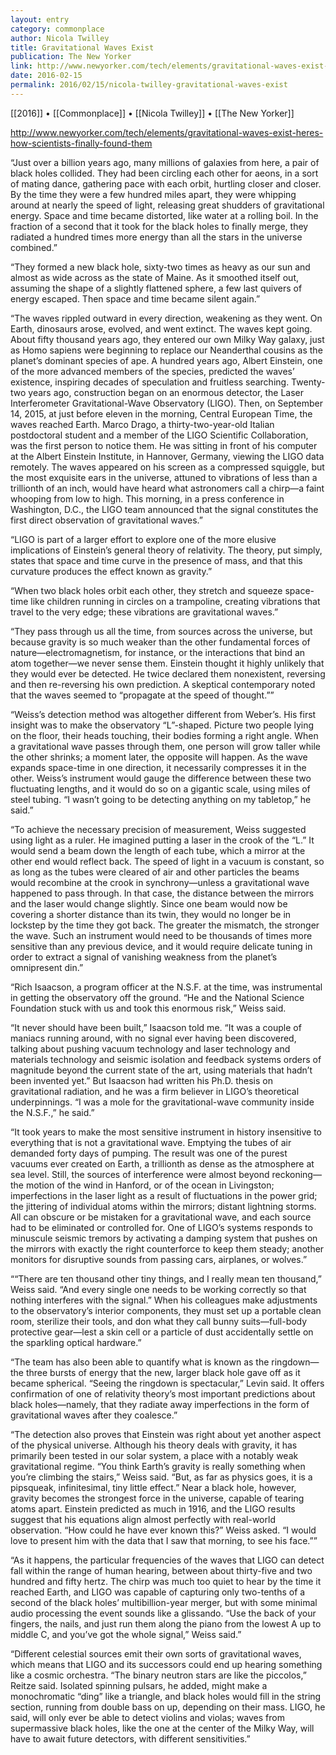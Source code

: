 ```yaml
---
layout: entry
category: commonplace
author: Nicola Twilley
title: Gravitational Waves Exist
publication: The New Yorker
link: http://www.newyorker.com/tech/elements/gravitational-waves-exist-heres-how-scientists-finally-found-them
date: 2016-02-15
permalink: 2016/02/15/nicola-twilley-gravitational-waves-exist
---
```


[[2016]] • [[Commonplace]] • [[Nicola Twilley]] • [[The New Yorker]]

http://www.newyorker.com/tech/elements/gravitational-waves-exist-heres-how-scientists-finally-found-them

“Just over a billion years ago, many millions of galaxies from here, a pair of black holes collided. They had been circling each other for aeons, in a sort of mating dance, gathering pace with each orbit, hurtling closer and closer. By the time they were a few hundred miles apart, they were whipping around at nearly the speed of light, releasing great shudders of gravitational energy. Space and time became distorted, like water at a rolling boil. In the fraction of a second that it took for the black holes to finally merge, they radiated a hundred times more energy than all the stars in the universe combined.”

“They formed a new black hole, sixty-two times as heavy as our sun and almost as wide across as the state of Maine. As it smoothed itself out, assuming the shape of a slightly flattened sphere, a few last quivers of energy escaped. Then space and time became silent again.”

“The waves rippled outward in every direction, weakening as they went. On Earth, dinosaurs arose, evolved, and went extinct. The waves kept going. About fifty thousand years ago, they entered our own Milky Way galaxy, just as Homo sapiens were beginning to replace our Neanderthal cousins as the planet’s dominant species of ape. A hundred years ago, Albert Einstein, one of the more advanced members of the species, predicted the waves’ existence, inspiring decades of speculation and fruitless searching. Twenty-two years ago, construction began on an enormous detector, the Laser Interferometer Gravitational-Wave Observatory (LIGO). Then, on September 14, 2015, at just before eleven in the morning, Central European Time, the waves reached Earth. Marco Drago, a thirty-two-year-old Italian postdoctoral student and a member of the LIGO Scientific Collaboration, was the first person to notice them. He was sitting in front of his computer at the Albert Einstein Institute, in Hannover, Germany, viewing the LIGO data remotely. The waves appeared on his screen as a compressed squiggle, but the most exquisite ears in the universe, attuned to vibrations of less than a trillionth of an inch, would have heard what astronomers call a chirp—a faint whooping from low to high. This morning, in a press conference in Washington, D.C., the LIGO team announced that the signal constitutes the first direct observation of gravitational waves.”

“LIGO is part of a larger effort to explore one of the more elusive implications of Einstein’s general theory of relativity. The theory, put simply, states that space and time curve in the presence of mass, and that this curvature produces the effect known as gravity.”

“When two black holes orbit each other, they stretch and squeeze space-time like children running in circles on a trampoline, creating vibrations that travel to the very edge; these vibrations are gravitational waves.”

“They pass through us all the time, from sources across the universe, but because gravity is so much weaker than the other fundamental forces of nature—electromagnetism, for instance, or the interactions that bind an atom together—we never sense them. Einstein thought it highly unlikely that they would ever be detected. He twice declared them nonexistent, reversing and then re-reversing his own prediction. A skeptical contemporary noted that the waves seemed to “propagate at the speed of thought.””

“Weiss’s detection method was altogether different from Weber’s. His first insight was to make the observatory “L”-shaped. Picture two people lying on the floor, their heads touching, their bodies forming a right angle. When a gravitational wave passes through them, one person will grow taller while the other shrinks; a moment later, the opposite will happen. As the wave expands space-time in one direction, it necessarily compresses it in the other. Weiss’s instrument would gauge the difference between these two fluctuating lengths, and it would do so on a gigantic scale, using miles of steel tubing. “I wasn’t going to be detecting anything on my tabletop,” he said.”

“To achieve the necessary precision of measurement, Weiss suggested using light as a ruler. He imagined putting a laser in the crook of the “L.” It would send a beam down the length of each tube, which a mirror at the other end would reflect back. The speed of light in a vacuum is constant, so as long as the tubes were cleared of air and other particles the beams would recombine at the crook in synchrony—unless a gravitational wave happened to pass through. In that case, the distance between the mirrors and the laser would change slightly. Since one beam would now be covering a shorter distance than its twin, they would no longer be in lockstep by the time they got back. The greater the mismatch, the stronger the wave. Such an instrument would need to be thousands of times more sensitive than any previous device, and it would require delicate tuning in order to extract a signal of vanishing weakness from the planet’s omnipresent din.”

“Rich Isaacson, a program officer at the N.S.F. at the time, was instrumental in getting the observatory off the ground. “He and the National Science Foundation stuck with us and took this enormous risk,” Weiss said.

“It never should have been built,” Isaacson told me. “It was a couple of maniacs running around, with no signal ever having been discovered, talking about pushing vacuum technology and laser technology and materials technology and seismic isolation and feedback systems orders of magnitude beyond the current state of the art, using materials that hadn’t been invented yet.” But Isaacson had written his Ph.D. thesis on gravitational radiation, and he was a firm believer in LIGO’s theoretical underpinnings. “I was a mole for the gravitational-wave community inside the N.S.F.,” he said.”

“It took years to make the most sensitive instrument in history insensitive to everything that is not a gravitational wave. Emptying the tubes of air demanded forty days of pumping. The result was one of the purest vacuums ever created on Earth, a trillionth as dense as the atmosphere at sea level. Still, the sources of interference were almost beyond reckoning—the motion of the wind in Hanford, or of the ocean in Livingston; imperfections in the laser light as a result of fluctuations in the power grid; the jittering of individual atoms within the mirrors; distant lightning storms. All can obscure or be mistaken for a gravitational wave, and each source had to be eliminated or controlled for. One of LIGO’s systems responds to minuscule seismic tremors by activating a damping system that pushes on the mirrors with exactly the right counterforce to keep them steady; another monitors for disruptive sounds from passing cars, airplanes, or wolves.”

““There are ten thousand other tiny things, and I really mean ten thousand,” Weiss said. “And every single one needs to be working correctly so that nothing interferes with the signal.” When his colleagues make adjustments to the observatory’s interior components, they must set up a portable clean room, sterilize their tools, and don what they call bunny suits—full-body protective gear—lest a skin cell or a particle of dust accidentally settle on the sparkling optical hardware.”

“The team has also been able to quantify what is known as the ringdown—the three bursts of energy that the new, larger black hole gave off as it became spherical. “Seeing the ringdown is spectacular,” Levin said. It offers confirmation of one of relativity theory’s most important predictions about black holes—namely, that they radiate away imperfections in the form of gravitational waves after they coalesce.”

“The detection also proves that Einstein was right about yet another aspect of the physical universe. Although his theory deals with gravity, it has primarily been tested in our solar system, a place with a notably weak gravitational regime. “You think Earth’s gravity is really something when you’re climbing the stairs,” Weiss said. “But, as far as physics goes, it is a pipsqueak, infinitesimal, tiny little effect.” Near a black hole, however, gravity becomes the strongest force in the universe, capable of tearing atoms apart. Einstein predicted as much in 1916, and the LIGO results suggest that his equations align almost perfectly with real-world observation. “How could he have ever known this?” Weiss asked. “I would love to present him with the data that I saw that morning, to see his face.””

“As it happens, the particular frequencies of the waves that LIGO can detect fall within the range of human hearing, between about thirty-five and two hundred and fifty hertz. The chirp was much too quiet to hear by the time it reached Earth, and LIGO was capable of capturing only two-tenths of a second of the black holes’ multibillion-year merger, but with some minimal audio processing the event sounds like a glissando. “Use the back of your fingers, the nails, and just run them along the piano from the lowest A up to middle C, and you’ve got the whole signal,” Weiss said.”

“Different celestial sources emit their own sorts of gravitational waves, which means that LIGO and its successors could end up hearing something like a cosmic orchestra. “The binary neutron stars are like the piccolos,” Reitze said. Isolated spinning pulsars, he added, might make a monochromatic “ding” like a triangle, and black holes would fill in the string section, running from double bass on up, depending on their mass. LIGO, he said, will only ever be able to detect violins and violas; waves from supermassive black holes, like the one at the center of the Milky Way, will have to await future detectors, with different sensitivities.”

